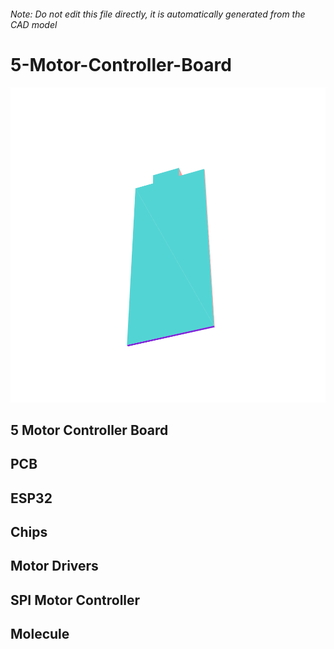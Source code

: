 ###### Note: Do not edit this file directly, it is automatically generated from the CAD model

# 5-Motor-Controller-Board

![](/project.svg)

## 5 Motor Controller Board


## PCB


## ESP32


## Chips


## Motor Drivers


## SPI Motor Controller


## Molecule


